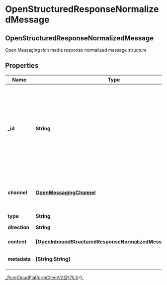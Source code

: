 # OpenStructuredResponseNormalizedMessage

## OpenStructuredResponseNormalizedMessage
Open Messaging rich media response normalized message structure

## Properties

|Name | Type | Description | Notes|
|------------ | ------------- | ------------- | -------------|
| **_id** | **String** | Unique ID of the message. This ID is generated by Messaging Platform. Message receipts will have the same ID as the message they reference, as such should only be set when sending a message receipt. | [optional] |
| **channel** | [**OpenMessagingChannel**](OpenMessagingChannel) | Channel-specific information that describes the message and the message channel/provider. | |
| **type** | **String** | Message type. | |
| **direction** | **String** | The direction of the message. | [optional] |
| **content** | [**[OpenInboundStructuredResponseNormalizedMessageContent]**]([OpenInboundStructuredResponseNormalizedMessageContent]) | List of content elements. | [optional] |
| **metadata** | **[String:String]** | Additional metadata about this message. | [optional] |



_PureCloudPlatformClientV2@175.0.0_
